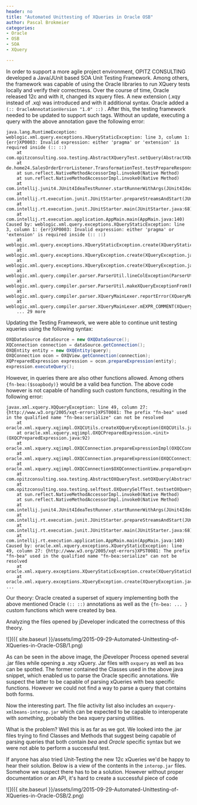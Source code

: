 ```yaml
--- 
header: no
title: "Automated Unittesting of XQueries in Oracle OSB"
author: Pascal Brokmeier
categories:
- Oracle
- OSB
- SOA
- XQuery

---
```


In order to support a more agile project environment, OPITZ CONSULTING developed a Java/JUnit based SOA Unit Testing Framework. Among others, the framework was capable of using the Oracle libraries to run XQuery tests locally and verify their correctness. Over the course of time, Oracle released 12c and with it, changed its xquery files. A new extension (.xqy instead of .xq) was introduced and with it additional syntax. Oracle added a `(:: OracleAnnotationVersion "1.0" ::)` . After this, the testing framework needed to be updated to support such tags. Without an update, executing a query with the above annotation gave the following error: 

```
java.lang.RuntimeException: weblogic.xml.query.exceptions.XQueryStaticException: line 3, column 1: {err}XP0003: Invalid expression: either 'pragma' or 'extension' is required inside (:: ::)
	at com.opitzconsulting.soa.testing.AbstractXQueryTest.setQuery(AbstractXQueryTest.java:56)
	at de.home24.SalesOrderErrorListener.TransformationTest.testPrepareResponseTransformation(TransformationTest.java:25)
	at sun.reflect.NativeMethodAccessorImpl.invoke0(Native Method)
	at sun.reflect.NativeMethodAccessorImpl.invoke0(Native Method)
	at com.intellij.junit4.JUnit4IdeaTestRunner.startRunnerWithArgs(JUnit4IdeaTestRunner.java:78)
	at com.intellij.rt.execution.junit.JUnitStarter.prepareStreamsAndStart(JUnitStarter.java:212)
	at com.intellij.rt.execution.junit.JUnitStarter.main(JUnitStarter.java:68)
	at com.intellij.rt.execution.application.AppMain.main(AppMain.java:140)
Caused by: weblogic.xml.query.exceptions.XQueryStaticException: line 3, column 1: {err}XP0003: Invalid expression: either 'pragma' or 'extension' is required inside (:: ::)
	at weblogic.xml.query.exceptions.XQueryStaticException.create(XQueryStaticException.java:579)
	at weblogic.xml.query.exceptions.XQueryException.create(XQueryException.java:127)
	at weblogic.xml.query.exceptions.XQueryException.create(XQueryException.java:175)
	at weblogic.xml.query.compiler.parser.ParserUtil.lineColException(ParserUtil.java:69)
	at weblogic.xml.query.compiler.parser.ParserUtil.makeXQueryExceptionFrom(ParserUtil.java:91)
	at weblogic.xml.query.compiler.parser.XQueryMainLexer.reportError(XQueryMainLexer.java:106)
	at weblogic.xml.query.compiler.parser.XQueryMainLexer.mEXPR_COMMENT(XQueryMainLexer.java:3495)
	... 29 more
```
Updating the Testing Framework, we were able to continue unit testing xqueries  using the following syntax:

```java
OXQDataSource dataSource = new OXQDataSource();
XQConnection connection = dataSource.getConnection();
OXQEntity entity = new OXQEntity(query);
OXQConnection ocon = OXQView.getConnection(connection);
XQPreparedExpression expression = ocon.prepareExpression(entity);
expression.executeQuery();
```

However, in queries there are also other functions allowed. Among others `{fn-bea:($soapbody)}` would be a valid bea function. The above code however is not capable of handling such custom functions, resulting in the following error:

```
javax.xml.xquery.XQQueryException: line 49, column 27: {http://www.w3.org/2005/xqt-errors}XPST0081: The prefix "fn-bea" used in the qualified name "fn-bea:serialize" can not be resolved
	at oracle.xml.xquery.xqjimpl.OXQCUtils.createXQQueryException(OXQCUtils.java:992)
	at oracle.xml.xquery.xqjimpl.OXQCPreparedExpression.<init>(OXQCPreparedExpression.java:92)
	at oracle.xml.xquery.xqjimpl.OXQCConnection.prepareExpressionImpl(OXQCConnection.java:421)
	at oracle.xml.xquery.xqjimpl.OXQCConnection.prepareExpression(OXQCConnection.java:210)
	at oracle.xml.xquery.xqjimpl.OXQCConnection$OXQConnectionView.prepareExpression(OXQCConnection.java:528)
	at com.opitzconsulting.soa.testing.AbstractOXQueryTest.setOXQuery(AbstractOXQueryTest.java:32)
	at com.opitzconsulting.soa.testing.selftest.OXQuerySelfTest.testsetOXQuery(OXQuerySelfTest.java:29)
	at sun.reflect.NativeMethodAccessorImpl.invoke0(Native Method)
	at sun.reflect.NativeMethodAccessorImpl.invoke0(Native Method)
	at com.intellij.junit4.JUnit4IdeaTestRunner.startRunnerWithArgs(JUnit4IdeaTestRunner.java:78)
	at com.intellij.rt.execution.junit.JUnitStarter.prepareStreamsAndStart(JUnitStarter.java:212)
	at com.intellij.rt.execution.junit.JUnitStarter.main(JUnitStarter.java:68)
	at com.intellij.rt.execution.application.AppMain.main(AppMain.java:140)
Caused by: oracle.xml.xquery.exceptions.XQueryStaticException: line 49, column 27: {http://www.w3.org/2005/xqt-errors}XPST0081: The prefix "fn-bea" used in the qualified name "fn-bea:serialize" can not be resolved
	at oracle.xml.xquery.exceptions.XQueryStaticException.create(XQueryStaticException.java:696)
	at oracle.xml.xquery.exceptions.XQueryException.create(XQueryException.java:92)
...
```

Our theory: Oracle created a superset of xquery implementing both the above mentioned Oracle `(:: ::)` annotations as well as the `{fn-bea: ... }` custom functions which were created by bea. 

Analyzing the files opened by jDeveloper indicated the correctness of this theory. 

![]({{ site.baseurl }}/assets/img/2015-09-29-Automated-Unittesting-of-XQueries-in-Oracle-OSB/1.png)

As can be seen in the above image, the jDeveloper Process opened several .jar files while opening a .xqy xQuery. Jar files with `oxquery` as well as `bea` can be spotted. The former contained the Classes used in the above java snippet, which enabled us to parse the Oracle specific annotations. We suspect the latter to be capable of parsing xQueries with bea specific functions. However we could not find a way to parse a query that contains both forms.

Now the interesting part. The file activity list also includes an `oxquery-xmlbeans-interop.jar` which can be expected to be capable to interoperate with *something*, probably the bea xquery parsing utilities. 

What is the problem? Well this is as far as we got. We looked into the .jar files trying to find Classes and Methods that suggest being capable of parsing queries that both contain *bea* and *Oracle* specific syntax but we were not able to perform a successful test. 

If anyone has also tried Unit-Testing the new 12c xQueries we'd be happy to hear their solution.  Below is a view of the contents in the `interop.jar` files. Somehow we suspect there has to be a solution. However without proper documentation or an API, it's hard to create a successful piece of code

![]({{ site.baseurl }}/assets/img/2015-09-29-Automated-Unittesting-of-XQueries-in-Oracle-OSB/2.png) 
